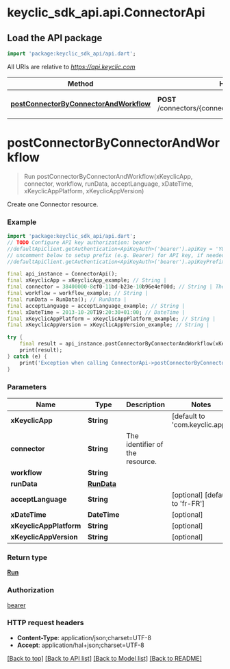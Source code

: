 # keyclic_sdk_api.api.ConnectorApi

## Load the API package
```dart
import 'package:keyclic_sdk_api/api.dart';
```

All URIs are relative to *https://api.keyclic.com*

Method | HTTP request | Description
------------- | ------------- | -------------
[**postConnectorByConnectorAndWorkflow**](ConnectorApi.md#postconnectorbyconnectorandworkflow) | **POST** /connectors/{connector}/workflows/{workflow}/runs | Create one Connector resource.


# **postConnectorByConnectorAndWorkflow**
> Run postConnectorByConnectorAndWorkflow(xKeyclicApp, connector, workflow, runData, acceptLanguage, xDateTime, xKeyclicAppPlatform, xKeyclicAppVersion)

Create one Connector resource.

### Example 
```dart
import 'package:keyclic_sdk_api/api.dart';
// TODO Configure API key authorization: bearer
//defaultApiClient.getAuthentication<ApiKeyAuth>('bearer').apiKey = 'YOUR_API_KEY';
// uncomment below to setup prefix (e.g. Bearer) for API key, if needed
//defaultApiClient.getAuthentication<ApiKeyAuth>('bearer').apiKeyPrefix = 'Bearer';

final api_instance = ConnectorApi();
final xKeyclicApp = xKeyclicApp_example; // String | 
final connector = 38400000-8cf0-11bd-b23e-10b96e4ef00d; // String | The identifier of the resource.
final workflow = workflow_example; // String | 
final runData = RunData(); // RunData | 
final acceptLanguage = acceptLanguage_example; // String | 
final xDateTime = 2013-10-20T19:20:30+01:00; // DateTime | 
final xKeyclicAppPlatform = xKeyclicAppPlatform_example; // String | 
final xKeyclicAppVersion = xKeyclicAppVersion_example; // String | 

try { 
    final result = api_instance.postConnectorByConnectorAndWorkflow(xKeyclicApp, connector, workflow, runData, acceptLanguage, xDateTime, xKeyclicAppPlatform, xKeyclicAppVersion);
    print(result);
} catch (e) {
    print('Exception when calling ConnectorApi->postConnectorByConnectorAndWorkflow: $e\n');
}
```

### Parameters

Name | Type | Description  | Notes
------------- | ------------- | ------------- | -------------
 **xKeyclicApp** | **String**|  | [default to 'com.keyclic.app']
 **connector** | **String**| The identifier of the resource. | 
 **workflow** | **String**|  | 
 **runData** | [**RunData**](RunData.md)|  | 
 **acceptLanguage** | **String**|  | [optional] [default to 'fr-FR']
 **xDateTime** | **DateTime**|  | [optional] 
 **xKeyclicAppPlatform** | **String**|  | [optional] 
 **xKeyclicAppVersion** | **String**|  | [optional] 

### Return type

[**Run**](Run.md)

### Authorization

[bearer](../README.md#bearer)

### HTTP request headers

 - **Content-Type**: application/json;charset=UTF-8
 - **Accept**: application/hal+json;charset=UTF-8

[[Back to top]](#) [[Back to API list]](../README.md#documentation-for-api-endpoints) [[Back to Model list]](../README.md#documentation-for-models) [[Back to README]](../README.md)

